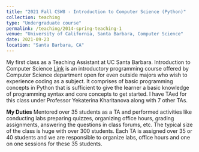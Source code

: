 ```yaml
---
title: "2021 Fall CSW8 - Introduction to Computer Science (Python)"
collection: teaching
type: "Undergraduate course"
permalink: /teaching/2014-spring-teaching-1
venue: "University of California, Santa Barbara, Computer Science"
date: 2021-09-23
location: "Santa Barbara, CA"
---
```

My first class as a Teaching Assistant at UC Santa Barbara. Introduction to Computer Science [Link](https://cs.ucsb.edu/education/courses/course-descriptions/introduction-computer-science) is an introductory programming course offered by Computer Science department open for even outside majors who wish to experience coding as a subject. It comprises of basic programming concepts in Python that is sufficient to give the learner a basic knowledge of programming syntax and core concepts to get started. I have TAed for this class under Professor Yekaterina Kharitanova along with 7 other TAs. 

**My Duties**
Mentored over 35 students as a TA and performed activities like conducting labs preparing quizzes, organizing office hours, grading assignments, answering the questions in class forums, etc. The typical size of the class is huge with over 300 students. Each TA is assigned over 35 or 40 students and we are responsible to organize labs, office hours and one on one sessions for these 35 students. 

